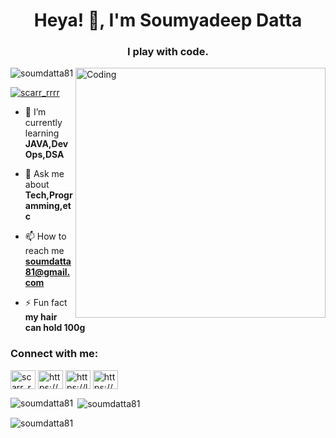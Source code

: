 <h1 align="center">Heya! 👋, I'm Soumyadeep Datta</h1>
<h3 align="center">I play with code.</h3>
<img align="right" alt="Coding" width="400" src="https://c.tenor.com/-UygBh3nnfEAAAAC/coding.gif">




<p align="left"> <img src="https://komarev.com/ghpvc/?username=soumdatta81&label=Profile%20views&color=0e75b6&style=flat" alt="soumdatta81" /> </p>

<p align="left"> <a href="https://twitter.com/scarr_rrrr" target="blank"><img src="https://img.shields.io/twitter/follow/scarr_rrrr?logo=twitter&style=for-the-badge" alt="scarr_rrrr" /></a> </p>

- 🌱 I’m currently learning **JAVA,DevOps,DSA**

- 💬 Ask me about **Tech,Programming,etc**

- 📫 How to reach me **soumdatta81@gmail.com**

- ⚡ Fun fact **my hair can hold 100g**

<h3 align="left">Connect with me:</h3>
<p align="left">
<a href="https://twitter.com/scarr_rrrr" target="blank"><img align="center" src="https://raw.githubusercontent.com/rahuldkjain/github-profile-readme-generator/master/src/images/icons/Social/twitter.svg" alt="scarr_rrrr" height="30" width="40" /></a>
<a href="https://stackoverflow.com/users/https://stackoverflow.com/users/17495488/soum-datta" target="blank"><img align="center" src="https://raw.githubusercontent.com/rahuldkjain/github-profile-readme-generator/master/src/images/icons/Social/stack-overflow.svg" alt="https://stackoverflow.com/users/17495488/soum-datta" height="30" width="40" /></a>
<a href="https://www.leetcode.com/https://leetcode.com/soum81/" target="blank"><img align="center" src="https://raw.githubusercontent.com/rahuldkjain/github-profile-readme-generator/master/src/images/icons/Social/leet-code.svg" alt="https://leetcode.com/soum81/" height="30" width="40" /></a>
<a href="https://discord.gg/https://discord.gg/zxy8EjGH6J" target="blank"><img align="center" src="https://raw.githubusercontent.com/rahuldkjain/github-profile-readme-generator/master/src/images/icons/Social/discord.svg" alt="https://discord.gg/zxy8EjGH6J" height="30" width="40" /></a>
</p>

<p><img align="left" src="https://github-readme-stats.vercel.app/api/top-langs?username=soumdatta81&show_icons=true&locale=en&layout=compact" alt="soumdatta81" /></p>

<p>&nbsp;<img align="center" src="https://github-readme-stats.vercel.app/api?username=soumdatta81&show_icons=true&locale=en" alt="soumdatta81" /></p>

<p><img align="center" src="https://github-readme-streak-stats.herokuapp.com/?user=soumdatta81&" alt="soumdatta81" /></p>
